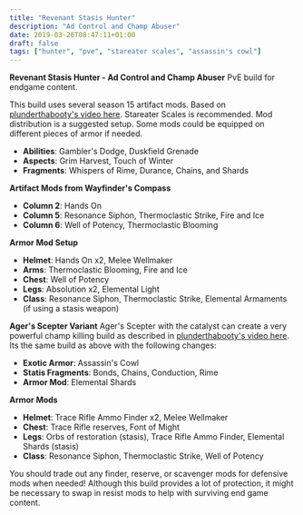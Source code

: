 ```yaml
---
title: "Revenant Stasis Hunter"
description: "Ad Control and Champ Abuser"
date: 2019-03-26T08:47:11+01:00
draft: false
tags: ["hunter", "pve", "stareater scales", "assassin's cowl"]
---
```


**Revenant Stasis Hunter - Ad Control and Champ Abuser**
PvE build for endgame content.

This build uses several season 15 artifact mods. Based on [plunderthabooty's video here](<https://www.youtube.com/watch?v=cE-X29pL7KU>). Stareater Scales is recommended. Mod distribution is a suggested setup. Some mods could be equipped on different pieces of armor if needed.
- **Abilities**: Gambler's Dodge, Duskfield Grenade
- **Aspects**: Grim Harvest, Touch of Winter
- **Fragments**: Whispers of Rime, Durance, Chains, and Shards

**Artifact Mods from Wayfinder's Compass**
- **Column 2**: Hands On
- **Column 5**: Resonance Siphon, Thermoclastic Strike, Fire and Ice
- **Column 6**: Well of Potency, Thermoclastic Blooming

**Armor Mod Setup**
- **Helmet**: Hands On x2, Melee Wellmaker
- **Arms**: Thermoclastic Blooming, Fire and Ice
- **Chest**: Well of Potency
- **Legs**: Absolution x2, Elemental Light
- **Class**: Resonance Siphon, Thermoclastic Strike, Elemental Armaments (if using a stasis weapon)


**Ager's Scepter Variant**
Ager's Scepter with the catalyst can create a very powerful champ killing build as described in [plunderthabooty's video here](<https://www.youtube.com/watch?v=YFSOxnK_5kQ>). Its the same build as above with the following changes:

- **Exotic Armor**: Assassin's Cowl
- **Statis Fragments**: Bonds, Chains, Conduction, Rime
- **Armor Mod**: Elemental Shards

**Armor Mods**
- **Helmet**: Trace Rifle Ammo Finder x2, Melee Wellmaker
- **Chest**: Trace Rifle reserves, Font of Might
- **Legs**: Orbs of restoration (stasis), Trace Rifle Ammo Finder, Elemental Shards (stasis)
- **Class**: Resonance Siphon, Thermoclastic Strike, Well of Potency

You should trade out any finder, reserve, or scavenger mods for defensive mods when needed!  Although this build provides a lot of protection, it might be necessary to swap in resist mods to help with surviving end game content.
